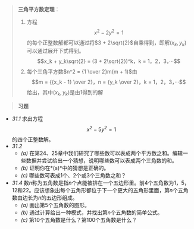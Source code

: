 >**三角平方数定理**：
>1. 方程$$x^2 - 2y^2 = 1$$的每个正整数解都可以通过将$3 + 2\sqrt{2}$自乘得到，即解$(x_k, y_k)$可以通过展开下式得到。$$x_k + y_k\sqrt{2} = (3 + 2\sqrt{2})^k，k = 1，2，3，···$$
>2. 每个三角平方数$n^2 = {1 \over 2}m(m + 1)$由$$m = {{x_k - 1} \over 2}，n = {y_k \over 2}，k = 1，2，3，···$$给出，其中$(x_k, y_k)$是由1得到的解

>**习题**
- *31.1* 求出方程$$x^2 - 5y^2 = 1$$的四个正整数解。
- *31.2*
	- *(a)* 在第$24$、$25$章中我们研究了哪些数可以表成两个平方数之和。编辑一些数据并尝试给出一个猜想，说明哪些数可以表成两个三角数的和。
	- *(b)* 证明你在*(a)*中的猜想是正确的。
	- *(c)* 哪些数可表成$1$个、$2$个或$3$个三角数之和？
- *31.4* 数$n$称为五角数是指$n$个点能被排在一个五边形里。前$4$个五角数为$1$，$5$，$12$和$22$。应该想象出每个五角形都位于下一个更大的五角形里面，第$n$个五角数由边长为$n$的五边形组成。
	- *(a)* 画出第$5$个五角数的图形。
	- *(b)* 通过计算给出一种模式，并找出第$n$个五角数的简单公式。
	- *(c)* 第$10$个五角数是什么？第$100$个五角数是什么？